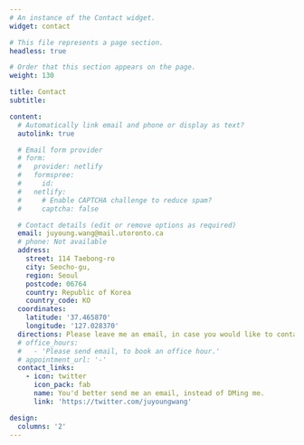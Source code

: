 ```yaml
---
# An instance of the Contact widget.
widget: contact

# This file represents a page section.
headless: true

# Order that this section appears on the page.
weight: 130

title: Contact
subtitle:

content:
  # Automatically link email and phone or display as text?
  autolink: true

  # Email form provider
  # form:
  #   provider: netlify
  #   formspree:
  #     id:
  #   netlify:
  #     # Enable CAPTCHA challenge to reduce spam?
  #     captcha: false

  # Contact details (edit or remove options as required)
  email: juyoung.wang@mail.utoronto.ca
  # phone: Not available
  address:
    street: 114 Taebong-ro
    city: Seocho-gu,
    region: Seoul
    postcode: 06764
    country: Republic of Korea
    country_code: KO
  coordinates:
    latitude: '37.465870'
    longitude: '127.028370'
  directions: Please leave me an email, in case you would like to contact me.
  # office_hours:
  #   - 'Please send email, to book an office hour.'
  # appointment_url: '-'
  contact_links:
    - icon: twitter
      icon_pack: fab
      name: You'd better send me an email, instead of DMing me.
      link: 'https://twitter.com/juyoungwang'

design:
  columns: '2'
---
```

